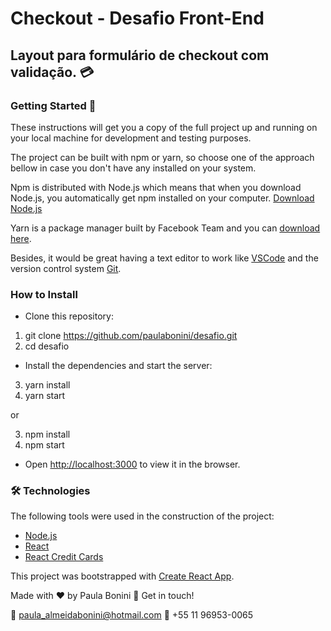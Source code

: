 # Checkout - Desafio Front-End

## Layout para formulário de checkout com validação. :credit_card:

### Getting Started 🚀

These instructions will get you a copy of the full project up and running on your local machine for development and testing purposes.

The project can be built with npm or yarn, so choose one of the approach bellow in case you don't have any installed on your system.

Npm is distributed with Node.js which means that when you download Node.js, you automatically get npm installed on your computer. [Download Node.js](https://nodejs.org/en/download/)

Yarn is a package manager built by Facebook Team and you can [download here](https://yarnpkg.com/en/docs/install).

Besides, it would be great having a text editor to work like [VSCode](https://code.visualstudio.com/) and the version control system [Git](https://git-scm.com).


### How to Install

* Clone this repository:

1. git clone https://github.com/paulabonini/desafio.git
2. cd desafio

* Install the dependencies and start the server:

3. yarn install
4. yarn start

or

3. npm install
4. npm start

* Open [http://localhost:3000](http://localhost:3000) to view it in the browser.


### 🛠 Technologies

The following tools were used in the construction of the project:

- [Node.js](https://nodejs.org/en/)
- [React](https://pt-br.reactjs.org/)
- [React Credit Cards](https://www.npmjs.com/package/react-credit-cards)


This project was bootstrapped with [Create React App](https://github.com/facebook/create-react-app).


Made with :heart: by Paula Bonini :iphone: Get in touch!

📧 <paula_almeidabonini@hotmail.com> 📲 +55 11 96953-0065 

